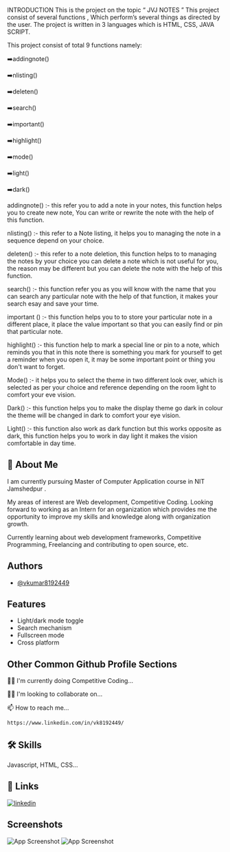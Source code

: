 INTRODUCTION
This is the project on the topic “ JVJ NOTES  ”
This project consist of several functions , Which perform’s several things as directed by the user. The project is written in 3 languages which is HTML, CSS, JAVA SCRIPT.

This project consist of total 9 functions namely:

➡️addingnote()

➡️nlisting()

➡️deleten()

➡️search()

➡️important()

➡️highlight()

➡️mode()

➡️light()

➡️dark()

addingnote() :- this refer you to add a note in your notes, this function helps you to create new note, You can write or rewrite the note with the help of this function.

nlisting() :- this refer to a Note listing, it helps you to managing the note in a sequence depend on your choice.

deleten() :- this refer to a note deletion, this function helps to to managing the notes by your choice you can delete a note which is not useful for you, the reason may be different but you can delete the note with the help of this function.

search() :- this function refer you as you will know with the name that you can search any particular note with the help of that function, it makes your search esay and save your time.

important () :- this function helps you to to store your particular note in a different place, it place the value important so that you can easily find or pin that particular note.

highlight() :- this function help to mark a special line or pin to a note, which reminds you that in this note there is something you mark for yourself to get a reminder when you open it, it may be some important point or thing you don't want to forget.

Mode() :- it helps you to select the theme in two different look over, which is selected as per your choice and reference depending on the room light to comfort your eve vision.

Dark() :- this function helps you to make the display theme go dark in colour the theme will be changed in dark to comfort your eye vision.

Light() :- this function also work as dark function but this works opposite as dark, this function helps you to work in day light it makes the vision comfortable in day time.


## 🚀 About Me
I am currently pursuing Master of Computer Application course in NIT Jamshedpur .

My areas of interest are Web development, Competitive Coding.
Looking forward to working as an Intern for an organization which provides me the opportunity to improve my skills and knowledge along with organization growth. 

Currently learning about web development frameworks, Competitive Programming, Freelancing and contributing to open source, etc.


## Authors

- [@vkumar8192449](https://github.com/vkumar8192449)


## Features

- Light/dark mode toggle
- Search mechanism
- Fullscreen mode
- Cross platform


## Other Common Github Profile Sections
👩‍💻 I'm currently doing Competitive Coding...

👯‍♀️ I'm looking to collaborate on...

📫 How to reach me...

    https://www.linkedin.com/in/vk8192449/



## 🛠 Skills
Javascript, HTML, CSS...


## 🔗 Links
[![linkedin](https://img.shields.io/badge/linkedin-0A66C2?style=for-the-badge&logo=linkedin&logoColor=white)](https://www.linkedin.com/in/vk8192449/)


## Screenshots

![App Screenshot](https://photos.app.goo.gl/xRk6JaUxGcbdmkdu9)
![App Screenshot](https://photos.app.goo.gl/xRk6JaUxGcbdmkdu9)
